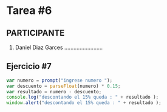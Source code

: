 # Tarea #6

## PARTICIPANTE
1. Daniel Diaz Garces .........................

## Ejercicio #7

```javascript
var numero = prompt("ingrese numero ");
var descuento = parseFloat(numero) * 0.15;
var resultado = numero - descuento;
console.log("descontando el 15% queda : " + resultado );
window.alert("descontando el 15% queda : " + resultado );
```